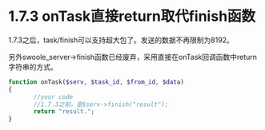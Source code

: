 # 1.7.3 onTask直接return取代finish函数

1.7.3之后，task/finish可以支持超大包了。发送的数据不再限制为8192。

另外swoole_server->finish函数已经废弃，采用直接在onTask回调函数中return字符串的方式。

```php
function onTask($serv, $task_id, $from_id, $data)
{
       //your code
       //1.7.3之前，是$serv->finish("result");
       return "result.";
}
```
